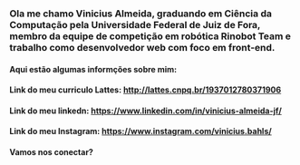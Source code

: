 ### Ola me chamo Vinicius Almeida, graduando em Ciência da Computação pela Universidade Federal de Juiz de Fora, membro da equipe de competição em robótica Rinobot Team e trabalho como desenvolvedor web com foco em front-end.

#### Aqui estão algumas informções sobre mim:

#### Link do meu curriculo Lattes: http://lattes.cnpq.br/1937012780371906
#### Link do meu linkedn: https://www.linkedin.com/in/vinicius-almeida-jf/
#### Link do meu Instagram: https://www.instagram.com/vinicius.bahls/
#### Vamos nos conectar?
